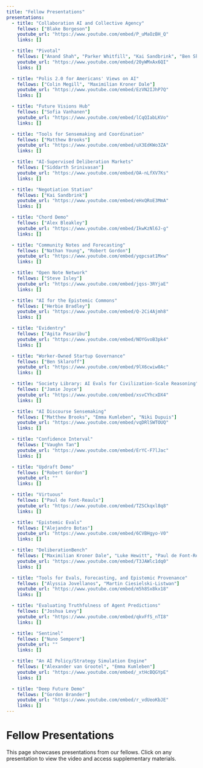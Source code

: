 ```yaml
---
title: "Fellow Presentations"
presentations:
  - title: "Collaboration AI and Collective Agency"
    fellows: ["Blake Borgeson"]
    youtube_url: "https://www.youtube.com/embed/P_uMaOzBH_Q"
    links: []

  - title: "Pivotal"
    fellows: ["Anand Shah", "Parker Whitfill", "Kai Sandbrink", "Ben Sklaroff"]
    youtube_url: "https://www.youtube.com/embed/20yWMxAx6QI"
    links: []

  - title: "Polis 2.0 for Americans' Views on AI"
    fellows: ["Colin Megill", "Maximilian Kroner Dale"]
    youtube_url: "https://www.youtube.com/embed/EzVN2IJhP7Q"
    links: []

  - title: "Future Visions Hub"
    fellows: ["Sofia Vanhanen"]
    youtube_url: "https://www.youtube.com/embed/lCqQIabLKVo"
    links: []

  - title: "Tools for Sensemaking and Coordination"
    fellows: ["Matthew Brooks"]
    youtube_url: "https://www.youtube.com/embed/uX3EdKWo3ZA"
    links: []

  - title: "AI-Supervised Deliberation Markets"
    fellows: ["Siddarth Srinivasan"]
    youtube_url: "https://www.youtube.com/embed/OA-nLfXV7Ks"
    links: []

  - title: "Negotiation Station"
    fellows: ["Kai Sandbrink"]
    youtube_url: "https://www.youtube.com/embed/eHxQRoE3MmA"
    links: []

  - title: "Chord Demo"
    fellows: ["Alex Bleakley"]
    youtube_url: "https://www.youtube.com/embed/IkwKzNl6J-g"
    links: []

  - title: "Community Notes and Forecasting"
    fellows: ["Nathan Young", "Robert Gordon"]
    youtube_url: "https://www.youtube.com/embed/yqpcsat1Mxw"
    links: []

  - title: "Open Note Network"
    fellows: ["Steve Isley"]
    youtube_url: "https://www.youtube.com/embed/jqss-3RYjaE"
    links: []

  - title: "AI for the Epistemic Commons"
    fellows: ["Herbie Bradley"]
    youtube_url: "https://www.youtube.com/embed/Q-2Ci4Ajmh8"
    links: []

  - title: "Evidentry"
    fellows: ["Agita Pasaribu"]
    youtube_url: "https://www.youtube.com/embed/NOYGvoB3pk4"
    links: []

  - title: "Worker-Owned Startup Governance"
    fellows: ["Ben Sklaroff"]
    youtube_url: "https://www.youtube.com/embed/9lX6cwiw0Ac"
    links: []

  - title: "Society Library: AI Evals for Civilization-Scale Reasoning"
    fellows: ["Jamie Joyce"]
    youtube_url: "https://www.youtube.com/embed/xsvCYhcxDX4"
    links: []

  - title: "AI Discourse Sensemaking"
    fellows: ["Matthew Brooks", "Emma Kumleben", "Niki Dupuis"]
    youtube_url: "https://www.youtube.com/embed/vqDRlSWTOUQ"
    links: []

  - title: "Confidence Interval"
    fellows: ["Vaughn Tan"]
    youtube_url: "https://www.youtube.com/embed/ErYC-F7lJac"
    links: []

  - title: "Updraft Demo"
    fellows: ["Robert Gordon"]
    youtube_url: ""
    links: []

  - title: "Virtuous"
    fellows: ["Paul de Font-Reaulx"]
    youtube_url: "https://www.youtube.com/embed/TZSCkqxl8q8"
    links: []

  - title: "Epistemic Evals"
    fellows: ["Alejandro Botas"]
    youtube_url: "https://www.youtube.com/embed/6CVBHgyo-V0"
    links: []

  - title: "DeliberationBench"
    fellows: ["Maximilian Kroner Dale", "Luke Hewitt", "Paul de Font-Reaulx"]
    youtube_url: "https://www.youtube.com/embed/T3JAWlc1dq0"
    links: []

  - title: "Tools for Evals, Forecasting, and Epistemic Provenance"
    fellows: ["Alyssia Jovellanos", "Martin Ciesielski-Listwan"]
    youtube_url: "https://www.youtube.com/embed/m5h8Sx8kx18"
    links: []

  - title: "Evaluating Truthfulness of Agent Predictions"
    fellows: ["Joshua Levy"]
    youtube_url: "https://www.youtube.com/embed/qkvFfS_nTI8"
    links: []

  - title: "Sentinel"
    fellows: ["Nuno Sempere"]
    youtube_url: ""
    links: []

  - title: "An AI Policy/Strategy Simulation Engine"
    fellows: ["Alexander van Grootel", "Emma Kumleben"]
    youtube_url: "https://www.youtube.com/embed/_xtHcBQGYpE"
    links: []

  - title: "Deep Future Demo"
    fellows: ["Gordon Brander"]
    youtube_url: "https://www.youtube.com/embed/r_vdUeoKbJE"
    links: []
---
```


# Fellow Presentations

This page showcases presentations from our fellows. Click on any presentation to view the video and access supplementary materials.
